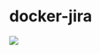 # docker-jira
[![](https://images.microbadger.com/badges/image/bitweb/jira.svg)](https://microbadger.com/images/bitweb/jira "Get your own image badge on microbadger.com")
